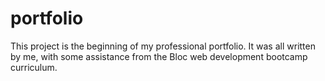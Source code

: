 # portfolio

This project is the beginning of my professional portfolio.  It was all written by me, with some assistance from the Bloc web development bootcamp curriculum. 
